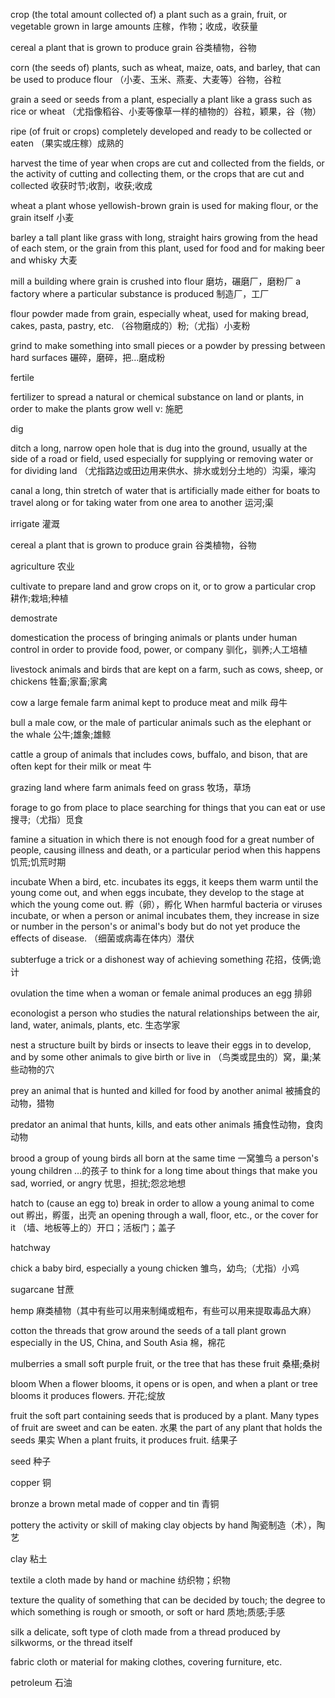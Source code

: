 crop
(the total amount collected of) a plant such as a grain, fruit, or vegetable grown in large amounts
庄稼，作物；收成，收获量

cereal
a plant that is grown to produce grain
谷类植物，谷物

corn
(the seeds of) plants, such as wheat, maize, oats, and barley, that can be used to produce flour
（小麦、玉米、燕麦、大麦等）谷物，谷粒

grain
a seed or seeds from a plant, especially a plant like a grass such as rice or wheat
（尤指像稻谷、小麦等像草一样的植物的）谷粒，颖果，谷（物）

ripe
(of fruit or crops) completely developed and ready to be collected or eaten
（果实或庄稼）成熟的

harvest
the time of year when crops are cut and collected from the fields, or the activity of cutting and collecting them, or the crops that are cut and collected
收获时节;收割，收获;收成

wheat
a plant whose yellowish-brown grain is used for making flour, or the grain itself
小麦

barley
a tall plant like grass with long, straight hairs growing from the head of each stem, or the grain from this plant, used for food and for making beer and whisky
大麦

mill
a building where grain is crushed into flour
磨坊，碾磨厂，磨粉厂
a factory where a particular substance is produced
制造厂，工厂

flour
powder made from grain, especially wheat, used for making bread, cakes, pasta, pastry, etc.
（谷物磨成的）粉;（尤指）小麦粉

grind
to make something into small pieces or a powder by pressing between hard surfaces
碾碎，磨碎，把…磨成粉

fertile

fertilizer
to spread a natural or chemical substance on land or plants, in order to make the plants grow well
v: 施肥

dig

ditch
a long, narrow open hole that is dug into the ground, usually at the side of a road or field, used especially for supplying or removing water or for dividing land
（尤指路边或田边用来供水、排水或划分土地的）沟渠，壕沟

canal
a long, thin stretch of water that is artificially made either for boats to travel along or for taking water from one area to another
运河;渠

irrigate
灌溉

cereal
a plant that is grown to produce grain
谷类植物，谷物

agriculture
农业

cultivate
to prepare land and grow crops on it, or to grow a particular crop
耕作;栽培;种植

demostrate

domestication
the process of bringing animals or plants under human control in order to provide food, power, or company
驯化，驯养;人工培植

livestock
animals and birds that are kept on a farm, such as cows, sheep, or chickens
牲畜;家畜;家禽

cow
a large female farm animal kept to produce meat and milk
母牛

bull
a male cow, or the male of particular animals such as the elephant or the whale
公牛;雄象;雄鲸

cattle
a group of animals that includes cows, buffalo, and bison, that are often kept for their milk or meat
牛

grazing
land where farm animals feed on grass
牧场，草场

forage
to go from place to place searching for things that you can eat or use
搜寻;（尤指）觅食

famine
a situation in which there is not enough food for a great number of people, causing illness and death, or a particular period when this happens
饥荒;饥荒时期

incubate
When a bird, etc. incubates its eggs, it keeps them warm until the young come out, and when eggs incubate, they develop to the stage at which the young come out.
孵（卵），孵化
When harmful bacteria or viruses incubate, or when a person or animal incubates them, they increase in size or number in the person's or animal's body but do not yet produce the effects of disease.
（细菌或病毒在体内）潜伏

subterfuge
a trick or a dishonest way of achieving something
花招，伎俩;诡计

ovulation
the time when a woman or female animal produces an egg
排卵

econologist
a person who studies the natural relationships between the air, land, water, animals, plants, etc.
生态学家

nest
a structure built by birds or insects to leave their eggs in to develop, and by some other animals to give birth or live in
（鸟类或昆虫的）窝，巢;某些动物的穴

prey
an animal that is hunted and killed for food by another animal
被捕食的动物，猎物

predator
an animal that hunts, kills, and eats other animals
捕食性动物，食肉动物

brood
a group of young birds all born at the same time
一窝雏鸟
a person's young children
…的孩子
to think for a long time about things that make you sad, worried, or angry
忧思，担扰;怨忿地想

hatch
to (cause an egg to) break in order to allow a young animal to come out
孵出，孵蛋，出壳
an opening through a wall, floor, etc., or the cover for it
（墙、地板等上的）开口；活板门；盖子

hatchway

chick
a baby bird, especially a young chicken
雏鸟，幼鸟;（尤指）小鸡


sugarcane
甘蔗

hemp
麻类植物（其中有些可以用来制绳或粗布，有些可以用来提取毒品大麻）

cotton
the threads that grow around the seeds of a tall plant grown especially in the US, China, and South Asia
棉，棉花

mulberries
a small soft purple fruit, or the tree that has these fruit
桑椹;桑树

bloom
When a flower blooms, it opens or is open, and when a plant or tree blooms it produces flowers.
开花;绽放

fruit
the soft part containing seeds that is produced by a plant. Many types of fruit are sweet and can be eaten.
水果
the part of any plant that holds the seeds
果实
When a plant fruits, it produces fruit.
结果子

seed
种子

copper
铜

bronze
a brown metal made of copper and tin
青铜

pottery
the activity or skill of making clay objects by hand
陶瓷制造（术），陶艺

clay
粘土

textile
a cloth made by hand or machine
纺织物；织物

texture
the quality of something that can be decided by touch; the degree to which something is rough or smooth, or soft or hard
质地;质感;手感

silk
a delicate, soft type of cloth made from a thread produced by silkworms, or the thread itself

fabric
cloth or material for making clothes, covering furniture, etc.

petroleum
石油